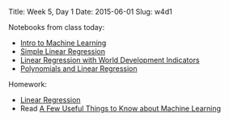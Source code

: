 Title: Week 5, Day 1
Date: 2015-06-01
Slug: w4d1

Notebooks from class today:

* [Intro to Machine Learning](https://github.com/tiyd-python-2015-05/curriculum/blob/master/data/week5/01%20-%20Introduction%20to%20Machine%20Learning.ipynb)
* [Simple Linear Regression](https://github.com/tiyd-python-2015-05/curriculum/blob/master/data/week5/02a%20-%20Linear%20Regression.ipynb)
* [Linear Regression with World Development Indicators](https://github.com/tiyd-python-2015-05/curriculum/blob/master/data/week5/02b%20-%20Linear%20Regression%20-%20World%20Development%20Indicators.ipynb)
* [Polynomials and Linear Regression](https://github.com/tiyd-python-2015-05/curriculum/blob/master/data/week5/02c%20-%20Linear%20Regression%20-%20Curved.ipynb)

Homework:

* [Linear Regression](https://github.com/tiyd-python-2015-05/linear-regression)
* Read [A Few Useful Things to Know about Machine Learning](http://www.astro.caltech.edu/~george/ay122/cacm12.pdf)
